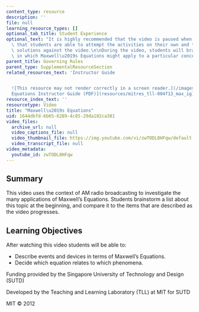 ```yaml
---
content_type: resource
description: ''
file: null
learning_resource_types: []
optional_tab_title: Student Experience
optional_text: "It is highly recommended that the video is paused when prompted so\
  \ that students are able to attempt the activities on their own and then check their\
  \ solutions against the video.\n\nDuring the video, students will brainstorm ways\
  \ in which Maxwell\u2019s Equations might apply to a particular concept."
parent_title: Governing Rules
parent_type: SupplementalResourceSection
related_resources_text: 'Instructor Guide


  ![This resource may not render correctly in a screen reader.](/images/inacessible.gif)[Maxwell''s
  Equations Instructor Guide (PDF)](resources/mitres_tll-004f13_max_ig)'
resource_index_text: ''
resourcetype: Video
title: "Maxwell\u2019s Equations"
uid: 1644dbfd-6b65-6289-4c85-29da102ca381
video_files:
  archive_url: null
  video_captions_file: null
  video_thumbnail_file: https://img.youtube.com/vi/zwTODL8HFqw/default.jpg
  video_transcript_file: null
video_metadata:
  youtube_id: zwTODL8HFqw
---
```


Summary
-------

This video uses the context of AM radio broadcasting to investigate the many applications of Maxwell’s Equations. Students brainstorm a list about this topic at the beginning, and compare it to the items that are described as the video progresses.

Learning Objectives
-------------------

After watching this video students will be able to:

*   Describe events and devices in terms of Maxwell’s Equations.
*   Decide which equation relates to which phenomena.

Funding provided by the Singapore University of Technology and Design (SUTD)

Developed by the Teaching and Learning Laboratory (TLL) at MIT for SUTD

MIT © 2012